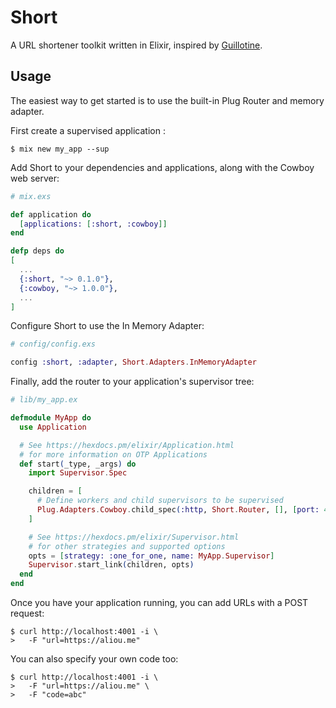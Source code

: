 # Short

A URL shortener toolkit written in Elixir, inspired by [Guillotine][guillotine].

## Usage

The easiest way to get started is to use the built-in Plug Router and memory adapter.

First create a supervised application :
```shell
$ mix new my_app --sup
```

Add Short to your dependencies and applications, along with the Cowboy
web server:

```elixir
# mix.exs

def application do
  [applications: [:short, :cowboy]]
end

defp deps do
[
  ...
  {:short, "~> 0.1.0"},
  {:cowboy, "~> 1.0.0"},
  ...
]
```

Configure Short to use the In Memory Adapter:
```elixir
# config/config.exs

config :short, :adapter, Short.Adapters.InMemoryAdapter
```

Finally, add the router to your application's supervisor tree:
```elixir
# lib/my_app.ex

defmodule MyApp do
  use Application

  # See https://hexdocs.pm/elixir/Application.html
  # for more information on OTP Applications
  def start(_type, _args) do
    import Supervisor.Spec

    children = [
      # Define workers and child supervisors to be supervised
      Plug.Adapters.Cowboy.child_spec(:http, Short.Router, [], [port: 4001])
    ]

    # See https://hexdocs.pm/elixir/Supervisor.html
    # for other strategies and supported options
    opts = [strategy: :one_for_one, name: MyApp.Supervisor]
    Supervisor.start_link(children, opts)
  end
end
```

Once you have your application running, you can add URLs with a POST request:
```shell
$ curl http://localhost:4001 -i \
>   -F "url=https://aliou.me"
```

You can also specify your own code too:
```shell
$ curl http://localhost:4001 -i \
>   -F "url=https://aliou.me" \
>   -F "code=abc"
```

[guillotine]: https://github.com/technoweenie/guillotine
